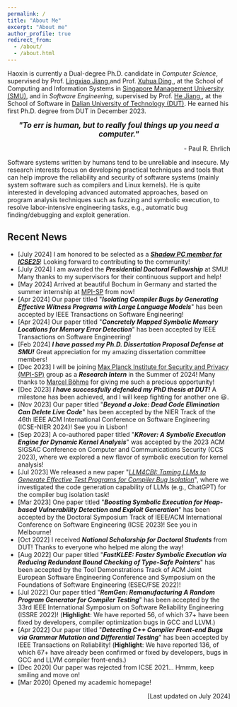 ```yaml
---
permalink: /
title: "About Me"
excerpt: "About me"
author_profile: true
redirect_from: 
  - /about/
  - /about.html
---
```


Haoxin is currently a Dual-degree Ph.D. candidate in *Computer Science*, supervised by Prof. [ Lingxiao Jiang ](http://www.mysmu.edu/faculty/lxjiang/) and Prof. [ Xuhua Ding ](http://www.mysmu.edu/faculty/xhding/), at the School of Computing and Information Systems in [ Singapore Management University (SMU)](https://www.smu.edu.sg/), and in *Software Engineering*, supervised by Prof. [ He Jiang ](http://faculty.dlut.edu.cn/jianghe/en/index.htm), at the School of Software in [ Dalian University of Technology (DUT)](https://www.dlut.edu.cn/). He earned his first Ph.D. degree from DUT in December 2023.


<p align="center" > <b> <i> <big> "To err is human, but to really foul things up you need a computer." </big> </i></b></p>
<p align="right"> - Paul R. Ehrlich </p>


Software systems written by humans tend to be unreliable and insecure. My research interests focus on developing practical techniques and tools that can help improve the reliability and security of software systems (mainly system software such as compilers and Linux kernels). He is quite interested in developing advanced automated approaches, based on program analysis techniques such as fuzzing and symbolic execution, to resolve labor-intensive engineering tasks, e.g., automatic bug finding/debugging and exploit generation. 

<!---
👉 <span style="color:red">**I am seeking *Summer Intern* opportunities *in 2024*. Please kindly check my [CV](/files/cv.pdf) and feel free to drop me an email if you are offering any relevant positions (in either academia or industry). Let's work together to constantly push the boundaries a bit further!** </span>
--->

## Recent News

  * [July 2024] I am honored to be selected as a ***[Shadow PC member for ICSE25](https://conf.researchr.org/track/icse-2025/icse-2025-shadow-research-track-program-committee)***! Looking forward to contributing to the community!
  * [July 2024] I am awarded the ***Presidential Doctoral Fellowship*** at SMU! Many thanks to my supervisors for their continuous support and help!
  * [May 2024] Arrived at beautiful Bochum in Germany and started the summer internship at [MPI-SP](https://mpi-softsec.github.io/) from now!
  * [Apr 2024] Our paper titled "***Isolating Compiler Bugs by Generating Effective Witness Programs with Large Language Models***" has been accepted by IEEE Transactions on Software Engineering!
  * [Apr 2024] Our paper titled "***Concretely Mapped Symbolic Memory Locations for Memory Error Detection***" has been accepted by IEEE Transactions on Software Engineering!
  * [Feb 2024] ***I have passed my Ph.D. Dissertation Proposal Defense at SMU!*** Great appreciation for my amazing dissertation committee members!
  * [Dec 2023] I will be joining [Max Planck Institute for Security and Privacy (MPI-SP)](https://mpi-softsec.github.io/) group as a ***Research Intern*** in the Summer of 2024! Many thanks to [Marcel Böhme](https://mboehme.github.io/) for giving me such a precious opportunity! 
  * [Dec 2023] ***I have successfully defended my PhD thesis at DUT!*** A milestone has been achieved, and I will keep fighting for another one 😃.
  * [Nov 2023] Our paper titled "***Beyond a Joke: Dead Code Elimination Can Delete Live Code***" has been accepted by the NIER Track of the 46th IEEE ACM International Conference on Software Engineering (ICSE-NIER 2024)! See you in Lisbon!
  * [Sep 2023] A co-authored paper titled "***KRover: A Symbolic Execution Engine for Dynamic Kernel Analysis***" was accepted by the 2023 ACM SIGSAC Conference on Computer and Communications Security (CCS 2023), where we explored a new flavor of symbolic execution for kernel analysis!
  * [Jul 2023] We released a new paper "[*LLM4CBI: Taming LLMs to Generate Effective Test Programs for Compiler Bug Isolation*](https://arxiv.org/abs/2307.00593)", where we investigated the code generation capability of LLMs (e.g., ChatGPT) for the compiler bug isolation task!
  * [Mar 2023] One paper titled "***Boosting Symbolic Execution for Heap-based Vulnerability Detection and Exploit Generation***" has been accepted by the Doctoral Symposium Track of IEEE/ACM International Conference on Software Engineering (ICSE 2023)! See you in Melbourne!
  * [Oct 2022] I received ***National Scholarship for Doctoral Students*** from DUT! Thanks to everyone who helped me along the way!
  * [Aug 2022] Our paper titled "***FastKLEE: Faster Symbolic Execution via Reducing Redundant Bound Checking of Type-Safe Pointers***" has been accepted by the Tool Demonstrations Track of ACM Joint European Software Engineering Conference and Symposium on the Foundations of Software Engineering (ESEC/FSE 2022)!
  * [Jul 2022] Our paper titled "***RemGen: Remanufacturing A Random Program Generator for Compiler Testing***" has been accepted by the 33rd IEEE International Symposium on Software Reliability Engineering (ISSRE 2022)! (**Highlight**: We have reported 56, of which 37+ have been fixed by developers, compiler optimization bugs in GCC and LLVM.)
  * [Apr 2022] Our paper titled "***Detecting C++ Compiler Front-end Bugs via Grammar Mutation and Differential Testing***" has been accepted by IEEE Transactions on Reliability! (**Highlight**: We have reported 136, of which 67+ have already been confirmed or fixed by developers, bugs in GCC and LLVM compiler front-ends.)
  * [Dec 2020] Our paper was rejected from ICSE 2021... Hmmm, keep smiling and move on!
  * [Mar 2020] Opened my academic homepage! 

<p align="right"> [Last updated on July 2024] </p>



